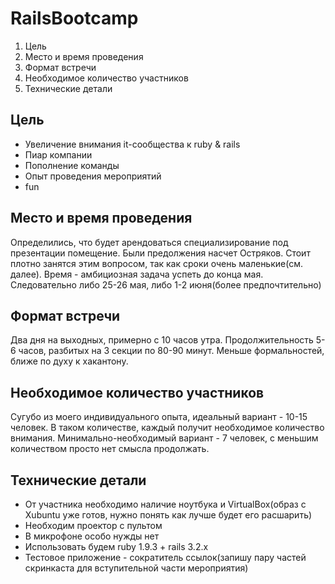 # RailsBootcamp

1. Цель
2. Место и время проведения
3. Формат встречи
4. Необходимое количество участников
5. Технические детали

## Цель

- Увеличение внимания it-сообщества к ruby & rails
- Пиар компании
- Пополнение команды
- Опыт проведения мероприятий
- fun

## Место и время проведения

Определились, что будет арендоваться специализирование под презентации помещение. Были предолжения насчет Остряков.
Стоит плотно занятся этим вопросом, так как сроки очень маленькие(см. далее). Время - амбициозная задача успеть до
конца мая. Следовательно либо 25-26 мая, либо 1-2 июня(более предпочтительно)

## Формат встречи

Два дня на выходных, примерно с 10 часов утра. Продолжительность 5-6 часов, разбитых на 3 секции по 80-90 минут.
Меньше формальностей, ближе по духу к хакантону. 

## Необходимое количество участников

Сугубо из моего индивидуального опыта, идеальный вариант - 10-15 человек. В таком количестве, каждый получит 
необходимое количество внимания. Минимально-необходимый вариант - 7 человек, с меньшим количеством просто нет смысла 
продолжать.

## Технические детали

 - От участника необходимо наличие ноутбука и VirtualBox(образ с Xubuntu уже готов, нужно понять как лучше будет его
расшарить)
 - Необходим проектор с пультом
 - В микрофоне особо нужды нет
 - Использовать будем ruby 1.9.3 + rails 3.2.x
 - Тестовое приложение - сократитель ссылок(запишу пару частей скринкаста для вступительной части мероприятия)



